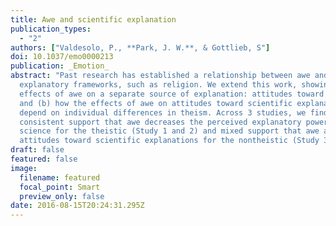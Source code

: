 ```yaml
---
title: Awe and scientific explanation
publication_types:
  - "2"
authors: ["Valdesolo, P., **Park, J. W.**, & Gottlieb, S"]
doi: 10.1037/emo0000213
publication: _Emotion_
abstract: "Past research has established a relationship between awe and
  explanatory frameworks, such as religion. We extend this work, showing (a) the
  effects of awe on a separate source of explanation: attitudes toward science,
  and (b) how the effects of awe on attitudes toward scientific explanations
  depend on individual differences in theism. Across 3 studies, we find
  consistent support that awe decreases the perceived explanatory power of
  science for the theistic (Study 1 and 2) and mixed support that awe affects
  attitudes toward scientific explanations for the nontheistic (Study 3)."
draft: false
featured: false
image:
  filename: featured
  focal_point: Smart
  preview_only: false
date: 2016-08-15T20:24:31.295Z
---
```

